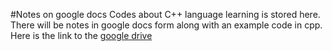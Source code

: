 #Notes on google docs
Codes about C++ language learning is stored here.
There will be notes in google docs form along with an example code in cpp.
Here is the link to the [google drive](https://drive.google.com/drive/folders/1mtf62120-rojH5N9qu0KKx-cCKa2Ynqb?usp=sharing)
